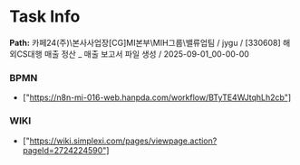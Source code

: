 # Task Info

**Path:** 카페24(주)\본사사업장\[CG]MI본부\MIH그룹\밸류업팀 / jygu / [330608] 해외CS대행 매출 정산 _ 매출 보고서 파일 생성 / 2025-09-01_00-00-00

### BPMN
- ["https://n8n-mi-016-web.hanpda.com/workflow/BTyTE4WJtqhLh2cb"]

### WIKI
- ["https://wiki.simplexi.com/pages/viewpage.action?pageId=2724224590"]

